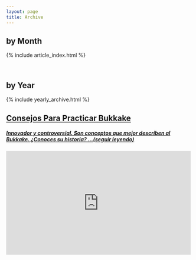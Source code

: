 ```yaml
---
layout: page
title: Archive
---
```

## by Month
{% include article_index.html %}

<br/>

## by Year
{% include yearly_archive.html %}

<div class="card">
    <a href="/prnbueno/">
<h2>Consejos Para Practicar Bukkake</h2>
<h5>Innovador y controversial. Son conceptos que mejor describen al Bukkake. &iquest;Conoces su historia? ...(seguir leyendo)</h5>
    </a>
<div class="video_container"><iframe src="https://www.pornhub.com/embed/ph6115b9eeefc96" width="500" height="281" frameborder="0" scrolling="no" allowfullscreen="allowfullscreen"></iframe></div>
</div>
    
